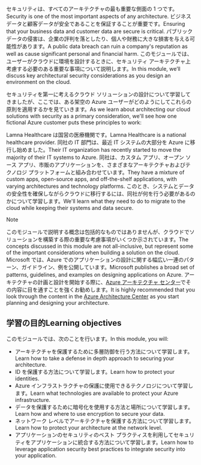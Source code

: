 <span data-ttu-id="dfc47-101">セキュリティは、すべてのアーキテクチャの最も重要な側面の 1 つです。</span><span class="sxs-lookup"><span data-stu-id="dfc47-101">Security is one of the most important aspects of any architecture.</span></span> <span data-ttu-id="dfc47-102">ビジネス データと顧客データが安全であることを保証することが重要です。</span><span class="sxs-lookup"><span data-stu-id="dfc47-102">Ensuring that your business data and customer data are secure is critical.</span></span> <span data-ttu-id="dfc47-103">パブリック データの侵害は、企業の評判を落としたり、個人や財務に大きな損害を与える可能性があります。</span><span class="sxs-lookup"><span data-stu-id="dfc47-103">A public data breach can ruin a company's reputation as well as cause significant personal and financial harm.</span></span> <span data-ttu-id="dfc47-104">このモジュールでは、ユーザーがクラウドに環境を設計するときに、セキュリティ アーキテクチャ上考慮する必要のある重要な事項について説明します。</span><span class="sxs-lookup"><span data-stu-id="dfc47-104">In this module, we’ll discuss key architectural security considerations as you design an environment on the cloud.</span></span>

<span data-ttu-id="dfc47-105">セキュリティを第一に考えるクラウド ソリューションの設計について学習してきましたが、ここでは、ある架空の Azure ユーザーがどのようにしてこれらの原則を適用するかを見ていきます。</span><span class="sxs-lookup"><span data-stu-id="dfc47-105">As we learn about architecting our cloud solutions with security as a primary consideration, we'll see how one fictional Azure customer puts these principles to work:</span></span>

<span data-ttu-id="dfc47-106">Lamna Healthcare は国営の医療機関です。</span><span class="sxs-lookup"><span data-stu-id="dfc47-106">Lamna Healthcare is a national healthcare provider.</span></span> <span data-ttu-id="dfc47-107">同社の IT 部門は、最近 IT システムの大部分を Azure に移行し始めました。</span><span class="sxs-lookup"><span data-stu-id="dfc47-107">Their IT organization has recently started to move the majority of their IT systems to Azure.</span></span> <span data-ttu-id="dfc47-108">同社は、カスタム アプリ、オープン ソース アプリ、市販のアプリケーションを、さまざまなアーキテクチャおよびテクノロジ プラットフォームと組み合わせています。</span><span class="sxs-lookup"><span data-stu-id="dfc47-108">They have a mixture of custom apps, open-source apps, and off-the-shelf applications, with varying architectures and technology platforms.</span></span> <span data-ttu-id="dfc47-109">このとき、システムとデータの安全性を確保しながらクラウドに移行するには、同社が何を行う必要があるのかについて学習します。</span><span class="sxs-lookup"><span data-stu-id="dfc47-109">We'll learn what they need to do to migrate to the cloud while keeping their systems and data secure.</span></span>

> [!NOTE]
> <span data-ttu-id="dfc47-110">このモジュールで説明する概念は包括的なものではありませんが、クラウドでソリューションを構築する際の重要な考慮事項がいくつか示されています。</span><span class="sxs-lookup"><span data-stu-id="dfc47-110">The concepts discussed in this module are not all-inclusive, but represent some of the important considerations when building a solution on the cloud.</span></span> <span data-ttu-id="dfc47-111">Microsoft では、Azure でのアプリケーションの設計に関する幅広い一連のパターン、ガイドライン、例を公開しています。</span><span class="sxs-lookup"><span data-stu-id="dfc47-111">Microsoft publishes a broad set of patterns, guidelines, and examples on designing applications on Azure.</span></span> <span data-ttu-id="dfc47-112">アーキテクチャの計画と設計を開始する際に、[Azure アーキテクチャ センター](https://docs.microsoft.com/azure/architecture/)でその内容に目を通すことを強くお勧めします。</span><span class="sxs-lookup"><span data-stu-id="dfc47-112">It is highly recommended that you look through the content in the [Azure Architecture Center](https://docs.microsoft.com/azure/architecture/) as you start planning and designing your architecture.</span></span>

## <a name="learning-objectives"></a><span data-ttu-id="dfc47-113">学習の目的</span><span class="sxs-lookup"><span data-stu-id="dfc47-113">Learning objectives</span></span>

<span data-ttu-id="dfc47-114">このモジュールでは、次のことを行います。</span><span class="sxs-lookup"><span data-stu-id="dfc47-114">In this module, you will:</span></span>

- <span data-ttu-id="dfc47-115">アーキテクチャを保護するために多層防御を行う方法について学習します。</span><span class="sxs-lookup"><span data-stu-id="dfc47-115">Learn how to take a defense in depth approach to securing your architecture.</span></span>
- <span data-ttu-id="dfc47-116">ID を保護する方法について学習します。</span><span class="sxs-lookup"><span data-stu-id="dfc47-116">Learn how to protect your identities.</span></span>
- <span data-ttu-id="dfc47-117">Azure インフラストラクチャの保護に使用できるテクノロジについて学習します。</span><span class="sxs-lookup"><span data-stu-id="dfc47-117">Learn what technologies are available to protect your Azure infrastructure.</span></span>
- <span data-ttu-id="dfc47-118">データを保護するために暗号化を使用する方法と場所について学習します。</span><span class="sxs-lookup"><span data-stu-id="dfc47-118">Learn how and where to use encryption to secure your data.</span></span>
- <span data-ttu-id="dfc47-119">ネットワーク レベルでアーキテクチャを保護する方法について学習します。</span><span class="sxs-lookup"><span data-stu-id="dfc47-119">Learn how to protect your architecture at the network level.</span></span>
- <span data-ttu-id="dfc47-120">アプリケーションのセキュリティのベスト プラクティスを利用してセキュリティをアプリケーションに統合する方法について学習します。</span><span class="sxs-lookup"><span data-stu-id="dfc47-120">Learn how to leverage application security best practices to integrate security into your application.</span></span>